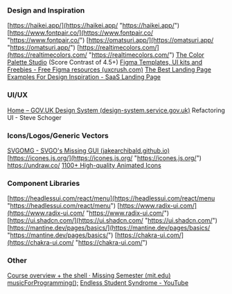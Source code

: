 ### Design and Inspiration
[https://haikei.app/](https://haikei.app/ "https://haikei.app/")
[https://www.fontpair.co/](https://www.fontpair.co/ "https://www.fontpair.co/")
[https://omatsuri.app/](https://omatsuri.app/ "https://omatsuri.app/")
[https://realtimecolors.com/](https://realtimecolors.com/ "https://realtimecolors.com/")
[The Color Palette Studio](https://thecolorpalettestudio.com/) (Score Contrast of 4.5+)
[Figma Templates, UI kits and Freebies - Free Figma resources (uxcrush.com)](https://www.uxcrush.com/)
[The Best Landing Page Examples For Design Inspiration - SaaS Landing Page](https://saaslandingpage.com/)
### UI/UX
[Home – GOV.UK Design System (design-system.service.gov.uk)](https://design-system.service.gov.uk/)
Refactoring UI - Steve Schoger
### Icons/Logos/Generic Vectors
[SVGOMG - SVGO's Missing GUI (jakearchibald.github.io)](https://jakearchibald.github.io/svgomg/)
[https://icones.js.org/](https://icones.js.org/ "https://icones.js.org/")
https://undraw.co/
[1100+ High-quality Animated Icons](https://animatedicons.co/icons)
### Component Libraries
[https://headlessui.com/react/menu](https://headlessui.com/react/menu "https://headlessui.com/react/menu")
[https://www.radix-ui.com/](https://www.radix-ui.com/ "https://www.radix-ui.com/")
[https://ui.shadcn.com/](https://ui.shadcn.com/ "https://ui.shadcn.com/")
[https://mantine.dev/pages/basics/](https://mantine.dev/pages/basics/ "https://mantine.dev/pages/basics/")
[https://chakra-ui.com/](https://chakra-ui.com/ "https://chakra-ui.com/") 
### Other
[Course overview + the shell · Missing Semester (mit.edu)](https://missing.csail.mit.edu/2020/course-shell/)
[musicForProgramming();](https://musicforprogramming.net/latest/)
[Endless Student Syndrome - YouTube](https://www.youtube.com/watch?v=QFH-_exyNoo&ab_channel=T%C3%82CHESTEACHES)



